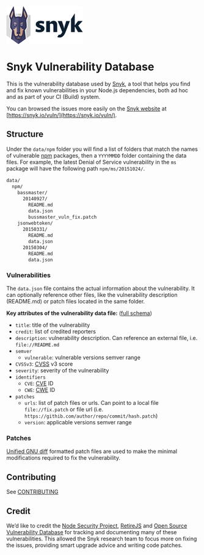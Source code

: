 [![logo](misc/snyk-logo-incl-word.png)](https://snyk.io)

Snyk Vulnerability Database
===========================

This is the vulnerability database used by [Snyk](https://github.com/Snyk/snyk), a tool that helps you find and fix known vulnerabilities in your Node.js dependencies, both ad hoc and as part of your CI (Build) system.

You can browsed the issues more easily on the [Snyk website](https://snyk.io/vuln/) at [https://snyk.io/vuln/](https://snyk.io/vuln/).

## Structure
Under the `data/npm` folder you will find a list of folders that match the names of vulnerable [npm](https://npmjs.com) packages, then a `YYYYMMDD` folder containing the data files.
For example, the latest Denial of Service vulnerability in the `ms` package will have the following path `npm/ms/20151024/`.
```
data/
  npm/
    bassmaster/
      20140927/
        README.md
        data.json
        bussmaster_vuln_fix.patch
    jsonwebtoken/
      20150331/
        README.md
        data.json
      20150304/
        README.md
        data.json
```

### Vulnerabilities
The `data.json` file contains the actual information about the vulnerability. It can optionally reference other files, like the vulnerability description (README.md) or patch files located in the same folder.

**Key attributes of the vulnerability data file:** ([full schema](test/fixtures/schema/vulnerability-data-schema.json))
* `title`: title of the vulnerability
* `credit`: list of credited reporters
* `description`: vulnerability description. Can reference an external file, i.e. `file://README.md`
* `semver`
  * `vulnerable`: vulnerable versions semver range
* `CVSSv3`: [CVSS](https://www.first.org/cvss/user-guide) v3 score
* `severity`: severity of the vulnerability
* `identifiers`
  * `CVE`: [CVE](https://cve.mitre.org/) ID
  * `CWE`: [CWE](https://cwe.mitre.org/) ID
* `patches`
  * `urls`: list of patch files or urls. Can point to a local file `file://fix.patch` or file url (i.e. `https://githib.com/author/repo/commit/hash.patch`)
  * `version`: applicable versions semver range


### Patches
[Unified GNU diff](https://en.wikipedia.org/wiki/Diff_utility#Unified_format) formatted patch files are used to make the minimal modifications required to fix the vulnerability.

## Contributing
See [CONTRIBUTING](CONTRIBUTING.md)

## Credit
We’d like to credit the [Node Security Project](https://nodesecurity.io/), [RetireJS](https://retirejs.github.io/retire.js/) and [Open Source Vulnerability Database](http://osvdb.org/) for tracking and documenting many of these vulnerabilities. This allowed the Snyk research team to focus more on fixing the issues, providing smart upgrade advice and writing code patches.

